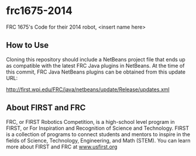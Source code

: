 frc1675-2014
============

FRC 1675's Code for their 2014 robot, &lt;insert name here>

How to Use
----------

Cloning this repository should include a NetBeans project file that ends up as 
compatible with the latest FRC Java plugins in NetBeans. At the time of this
commit, FRC Java NetBeans plugins can be obtained from this update URL:

http://first.wpi.edu/FRC/java/netbeans/update/Release/updates.xml

About FIRST and FRC
-------------------

FRC, or FIRST Robotics Competition, is a high-school level program in FIRST,
 or For Inspiration and Recognition of Science and Technology. FIRST is a 
collection of programs to connect students and mentors to inspire in the fields 
of Science, Technology, Engineering, and Math (STEM). You can learn more about
FIRST and FRC at www.usfirst.org
